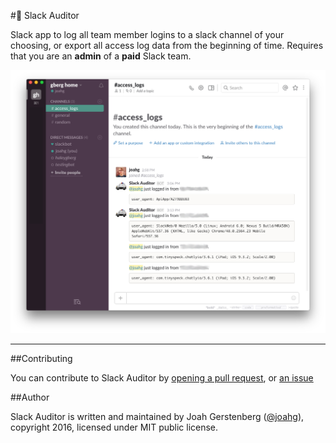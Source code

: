 #:police_car: Slack Auditor

Slack app to log all team member logins to a slack channel of your choosing, or export all access log data from the beginning of time. Requires that you are an **admin** of a **paid** Slack team.

![screenshot of slack](https://github.com/JoahG/slack-auditor/blob/master/public/img/screenshot.png)

---

##Contributing

You can contribute to Slack Auditor by [opening a pull request](https://github.com/JoahG/slack-auditor/compare), or [an issue](https://github.com/JoahG/slack-auditor/issues/new)

##Author

Slack Auditor is written and maintained by Joah Gerstenberg ([@joahg](https://github.com/JoahG/)), copyright 2016, licensed under MIT public license.